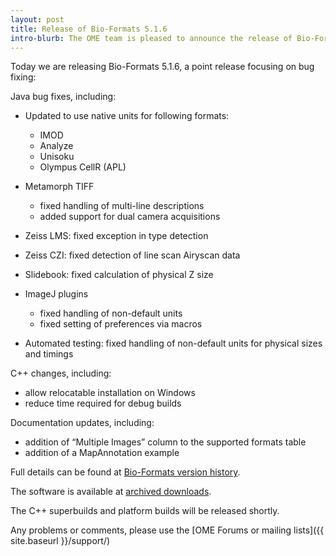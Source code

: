 ```yaml
---
layout: post
title: Release of Bio-Formats 5.1.6
intro-blurb: The OME team is pleased to announce the release of Bio-Formats 5.1.6
---
```

Today we are releasing Bio-Formats 5.1.6, a point release focusing on bug fixing:

Java bug fixes, including:

* Updated to use native units for following formats:
    - IMOD
    - Analyze
    - Unisoku
    - Olympus CellR (APL)

* Metamorph TIFF
    - fixed handling of multi-line descriptions
    - added support for dual camera acquisitions

* Zeiss LMS: fixed exception in type detection
* Zeiss CZI: fixed detection of line scan Airyscan data
* Slidebook: fixed calculation of physical Z size
* ImageJ plugins
    - fixed handling of non-default units
    - fixed setting of preferences via macros

* Automated testing: fixed handling of non-default units for physical sizes and timings

C++ changes, including:

* allow relocatable installation on Windows
* reduce time required for debug builds

Documentation updates, including:

* addition of “Multiple Images” column to the supported formats table
* addition of a MapAnnotation example

Full details can be found at [Bio-Formats version history](http://www.openmicroscopy.org/site/support/bio-formats5.1/about/whats-new.html).

The software is available at [archived downloads](http://downloads.openmicroscopy.org/bio-formats/5.1.6).

The C++ superbuilds and platform builds will be released shortly.

Any problems or comments, please use the [OME Forums or mailing lists]({{ site.baseurl }}/support/)
